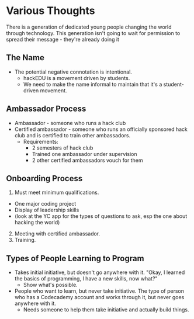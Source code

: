 # Various Thoughts

There is a generation of dedicated young people changing the world through
technology. This generation isn't going to wait for permission to spread their
message - they're already doing it

## The Name

* The potential negative connotation is intentional.
  * hackEDU is a movement driven by students.
  * We need to make the name informal to maintain that it's a student-driven movement.

## Ambassador Process

* Ambassador - someone who runs a hack club
* Certified ambassador - someone who runs an officially sponsored hack club and
  is certified to train other ambassadors.
  * Requirements:
    * 2 semesters of hack club
    * Trained one ambassador under supervision
    * 2 other certified ambassadors vouch for them

## Onboarding Process

1. Must meet minimum qualifications.
  * One major coding project
  * Display of leadership skills
  * (look at the YC app for the types of questions to ask, esp the one about
    hacking the world)
2. Meeting with certified ambassador.
3. Training.

## Types of People Learning to Program

* Takes initial initiative, but doesn't go anywhere with it. "Okay, I
  learned the basics of programming, I have a new skills, now what?"
  * Show what's possible.
* People who want to learn, but never take initiative. The type of person who
  has a Codecademy account and works through it, but never goes anywhere with
  it.
  * Needs someone to help them take initiative and actually build things.
